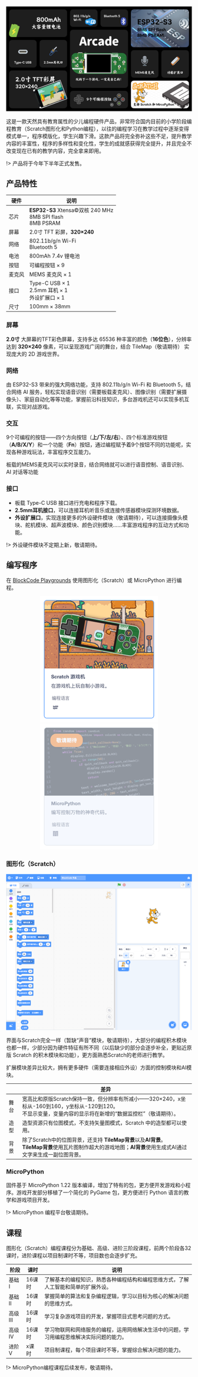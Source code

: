 ![](_media/arcade.jpg)

这是一款天然具有教育属性的少儿编程硬件产品，非常符合国内目前的小学阶段编程教育（Scratch图形化和Python编程），以往的编程学习在教学过程中逐渐变得模式单一，程序模版化，学生兴趣下滑。这款产品将完全弥补这些不足，提升教学内容的丰富性，程序的多样性和变化性，学生的成就感获得完全提升，并且完全不改变现在已有的教学内容，完全拿来即用。

!> 产品将于今年下半年正式发售。

## 产品特性

| 硬件   | 说明                                                                        |
| ------ | --------------------------------------------------------------------------- |
| 芯片   | **ESP32-S3** Xtensa&copy;双核 240 MHz <br /> 8MB SPI flash <br /> 8MB PSRAM |
| 屏幕   | 2.0寸 TFT 彩屏，**320×240**                                                 |
| 网络   | 802.11b/g/n Wi-Fi <br /> Bluetooth 5                                        |
| 电池   | 800mAh 7.4v 锂电池                                                          |
| 按钮   | 可编程按钮 × 9                                                              |
| 麦克风 | MEMS 麦克风 × 1                                                             |
| 接口   | Type-C USB × 1 <br /> 2.5mm 耳机 × 1 <br /> 外设扩展口 × 1                  |
| 尺寸   | 100mm × 38mm                                                                |

### 屏幕

**2.0寸** 大屏幕的TFT彩色屏幕，支持多达 65536 种丰富的颜色（**16位色**），分辨率达到 **320×240** 像素，可以呈现游戏广阔的舞台，结合 TileMap（敬请期待） 实现庞大的 2D 游戏世界。

### 网络

由 ESP32-S3 带来的强大网络功能，支持 802.11b/g/n Wi-Fi 和 Bluetooth 5，结合网络 AI 服务，轻松实现语音识别（需要板载麦克风）、图像识别（需要扩展摄像头）、家庭自动化等等功能，掌握前沿科技知识，多台游戏机还可以实现多机互联，实现对战游戏。

### 交互

9个可编程的按钮——四个方向按钮（**上/下/左/右**）、四个标准游戏按钮（**A/B/X/Y**）和一个功能（**Fn**）按钮，通过编程赋予着9个按钮不同的功能呢，实现各种游戏玩法，丰富程序交互能力。

板载的MEMS麦克风可以实时录音，结合网络就可以进行语音控制、语音识别、AI 对话等功能

### 接口

- 板载 Type-C USB 接口进行充电和程序下载。
- **2.5mm耳机接口**，可以连接耳机听音乐或连接传感器模块探测环境数据。
- **外设扩展口**，实现连接更多的外设硬件模块（敬请期待），可以连接摄像头模块、舵机模块、超声波模块、颜色识别模块……丰富游戏程序的互动方式和功能。

!> 外设硬件模块不定期上新，敬请期待。

## 编写程序

在 [BlockCode Playgrounds](https://make.blockcode.fun/) 使用图形化（Scratch）或 MicroPython 进行编程。

<center>

![](_media/icon1.png "图形化")
![](_media/icon2.png "MicroPython")

</center>

### 图形化（Scratch）

![](_media/ui1.png "图形化")

界面与Scratch完全一样（暂缺“声音”模块，敬请期待），大部分的编程积木模块也都一样，少部分因为硬件特征有所不同（以后缺少的部分会逐步补全，更贴近原版 Scratch 的积木模块和功能），更方面熟悉Scratch的老师进行教学。

扩展模块差异比较大，拥有更多硬件（需要连接相应外设）方面的控制模块和AI模块。

|      | 差异                                                                                                                                                                 |
| ---- | -------------------------------------------------------------------------------------------------------------------------------------------------------------------- |
| 舞台 | 宽高比和原版Scratch保持一致，但分辨率有所减小——320×240，x坐标从-160到160，y坐标从-120到120。<br/>不显示变量，变量内容的显示将在新增的“数据监控栏”（敬请期待）。      |
| 造型 | 造型资源只有位图模式，不支持矢量图模式，Scratch 中的造型都可以使用。                                                                                                 |
| 背景 | 除了Scratch中的位图背景，还支持 **TileMap背景**以及**AI背景**。<br/> **TileMap背景**使用瓦片图制作超大的游戏地图；**AI背景**使用生成式AI通过文字来生成一副位图背景。 |

### MicroPython

固件基于 MicroPython 1.22 版本编译，增加了特有的包，更方便开发游戏和小程序。游戏开发部分移植了一个简化的 PyGame 包，更方便进行 Python 语言的教学和游戏项目开发。

!> MicroPython 编程平台敬请期待。

## 课程

图形化（Scratch）编程课程分为基础、高级、进阶三阶段课程，前两个阶段各32课时，进阶课程以项目制课时不等，项目数也会逐步扩充。

| 阶段     | 课时   | 说明                                                                                     |
| -------- | ------ | ---------------------------------------------------------------------------------------- |
| 基础 I   | 16课时 | 了解基本的编程知识，熟悉各种编程结构和编程思维方式，了解人工智能和简单的扩展外设。       |
| 基础 II  | 16课时 | 掌握简单的算法和复杂编程逻辑，学习以目标为核心的解决问题的思维方式。                     |
| 高级 III | 16课时 | 学习复杂游戏项目的开发，掌握项目式思考问题的方式。                                       |
| 高级 IV  | 16课时 | 学习物联网和网络服务的编程，运用网络解决生活中的问题，学习用编程思维解决实际问题的能力。 |
| 进阶 V   | x课时  | 项目制课程，每个项目课时不等，掌握综合解决问题的能力。                                   |

!> MicroPython编程课程后续发布，敬请期待。
